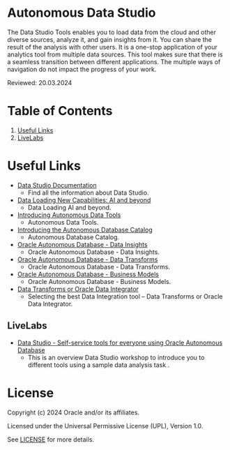 # Autonomous Data Studio
 
The Data Studio Tools enables you to load data from the cloud and other diverse sources, analyze it, and gain insights from it. You can share the result of the analysis with other users. It is a one-stop application of your analytics tool from multiple data sources. This tool makes sure that there is a seamless transition between different applications. The multiple ways of navigation do not impact the progress of your work.
 
Reviewed: 20.03.2024
 
# Table of Contents
 
1. [Useful Links](#useful-links)
2. [LiveLabs](#livelabs)
 
# Useful Links
 
- [Data Studio Documentation](https://docs.oracle.com/en-us/iaas/autonomous-database-serverless/doc/adp-data-studio-overview-page.html)
    - Find all the information about Data Studio.
- [Data Loading New Capabilities: AI and beyond](https://blogs.oracle.com/datawarehousing/post/data-loading-new-capabilities-ai-and-beyond)
    - Data Loading AI and beyond.
- [Introducing Autonomous Data Tools](https://blogs.oracle.com/database/post/introducing-autonomous-data-tools)
    - Autonomous Data Tools.
- [Introducing the Autonomous Database Catalog](https://blogs.oracle.com/datawarehousing/post/introducing-the-autonomous-database-catalog)
    - Autonomous Database Catalog.
- [Oracle Autonomous Database - Data Insights](https://www.youtube.com/watch?v=pLaZnCQk3Vs)
    - Oracle Autonomous Database - Data Insights.
- [Oracle Autonomous Database - Data Transforms](https://www.youtube.com/watch?v=Xg5VK_R4-IM)
    - Oracle Autonomous Database - Data Transforms.
- [Oracle Autonomous Database - Business Models](https://www.youtube.com/watch?v=i2na8dmE_Xc)
    - Oracle Autonomous Database - Business Models.
- [Data Transforms or Oracle Data Integrator](https://blogs.oracle.com/datawarehousing/post/selecting-the-best-data-integration-tool-data-transforms-or-oracle-data-integrator)
    - Selecting the best Data Integration tool – Data Transforms or Oracle Data Integrator.
      

## LiveLabs
 
- [Data Studio - Self-service tools for everyone using Oracle Autonomous Database](https://apexapps.oracle.com/pls/apex/f?p=133:180:109524315536663::::wid:789)
    - This is an overview Data Studio workshop to introduce you to different tools using a sample data analysis task .
 
# License
 
Copyright (c) 2024 Oracle and/or its affiliates.
 
Licensed under the Universal Permissive License (UPL), Version 1.0.
 
See [LICENSE](https://github.com/oracle-devrel/technology-engineering/blob/main/LICENSE) for more details.
